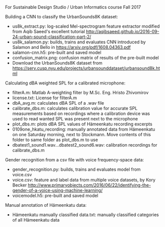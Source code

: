 For Sustainable Design Studio / Urban Informatics course Fall 2017


Building a CNN to classify the UrbanSounds8K dataset:
* us8k_extract.py: log-scaled Mel-spectrogram feature extractor modified from Aqib Saeed's excellent tutorial http://aqibsaeed.github.io/2016-09-24-urban-sound-classification-part-2/
* us8k_salamon.py: builds, trains and evaluates CNN introduced by Salamon and Bello in https://arxiv.org/pdf/1608.04363.pdf
* salamon-cnn.h5: pre-built and saved model
* confusion_matrix.png: confusion matrix of results of the pre-built model
* Download the UrbanSounds8K dataset from https://serv.cusp.nyu.edu/projects/urbansounddataset/urbansound8k.html

Calculating dBA weighted SPL for a calibrated microphone:
* filterA.m: Matlab A-weighting filter by M.Sc. Eng. Hristo Zhivomirov
* license.txt: License for filterA.m
* dbA_avg.m: calculates dBA SPL of a .wav file
* calibrate_dbs.m: calculates calibration value for accurate SPL measurements based on recordings where a calibration device was used to read wanted SPL was present next to the microphone
* plot_dbs.m: plots dBA SPL values of Hämeenkatu recording excerpts
* 0109one_hkatu_recording: manually annotated data from Hämeenkatu on one Saturday morning, next to Stockmann. Move contents of this folder to same folder as plot_dbs.m to use
* dbatest1_sound1.wav...dbatest2_sound6.wav: calibration recordings for calibrate_dbs.m

Gender recognition from a csv file with voice frequency-space data:
* gender_recognition.py: builds, trains and evaluates model from voice.csv
* voice.csv: feature and label data from multiple voice datasets, by Kory Becker http://www.primaryobjects.com/2016/06/22/identifying-the-gender-of-a-voice-using-machine-learning/
* voicemodel.h5: pre-built and saved model

Manual annotation of Hämeenkatu data:
* Hämeenkatu manually classified data.txt: manually classified categories of all Hämeenkatu data